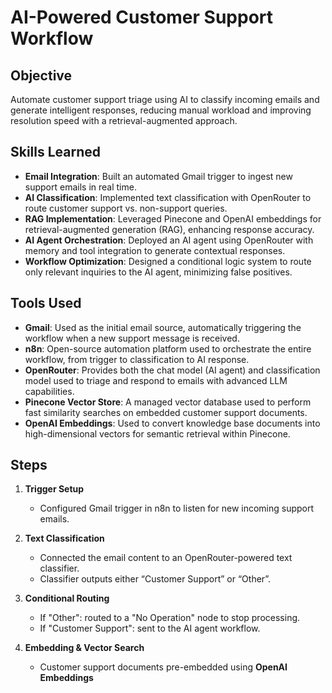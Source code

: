 # AI-Powered Customer Support Workflow

## Objective  
Automate customer support triage using AI to classify incoming emails and generate intelligent responses, reducing manual workload and improving resolution speed with a retrieval-augmented approach.

## Skills Learned  
- **Email Integration**: Built an automated Gmail trigger to ingest new support emails in real time.  
- **AI Classification**: Implemented text classification with OpenRouter to route customer support vs. non-support queries.  
- **RAG Implementation**: Leveraged Pinecone and OpenAI embeddings for retrieval-augmented generation (RAG), enhancing response accuracy.  
- **AI Agent Orchestration**: Deployed an AI agent using OpenRouter with memory and tool integration to generate contextual responses.  
- **Workflow Optimization**: Designed a conditional logic system to route only relevant inquiries to the AI agent, minimizing false positives.

## Tools Used  
- **Gmail**: Used as the initial email source, automatically triggering the workflow when a new support message is received.  
- **n8n**: Open-source automation platform used to orchestrate the entire workflow, from trigger to classification to AI response.  
- **OpenRouter**: Provides both the chat model (AI agent) and classification model used to triage and respond to emails with advanced LLM capabilities.  
- **Pinecone Vector Store**: A managed vector database used to perform fast similarity searches on embedded customer support documents.  
- **OpenAI Embeddings**: Used to convert knowledge base documents into high-dimensional vectors for semantic retrieval within Pinecone.

## Steps  
1. **Trigger Setup**  
   - Configured Gmail trigger in n8n to listen for new incoming support emails.

2. **Text Classification**  
   - Connected the email content to an OpenRouter-powered text classifier.
   - Classifier outputs either “Customer Support” or “Other”.

3. **Conditional Routing**  
   - If "Other": routed to a "No Operation" node to stop processing.  
   - If "Customer Support": sent to the AI agent workflow.

4. **Embedding & Vector Search**  
   - Customer support documents pre-embedded using **OpenAI Embeddings**
